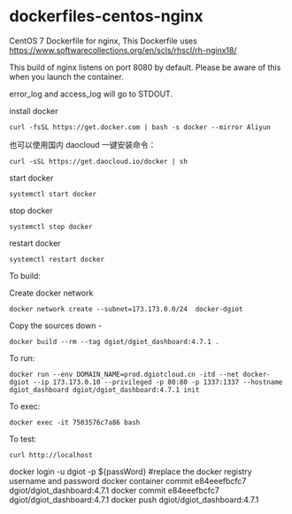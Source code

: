 dockerfiles-centos-nginx
========================

CentOS 7 Dockerfile for nginx, This Dockerfile uses https://www.softwarecollections.org/en/scls/rhscl/rh-nginx18/

This build of nginx listens on port 8080 by default. Please be aware of this
when you launch the container.

error_log and access_log will go to STDOUT.

install docker

    curl -fsSL https://get.docker.com | bash -s docker --mirror Aliyun

也可以使用国内 daocloud 一键安装命令：

    curl -sSL https://get.daocloud.io/docker | sh

start docker

    systemctl start docker

stop docker

    systemctl stop docker

restart  docker

    systemctl restart docker

To build:

Create docker network

    docker network create --subnet=173.173.0.0/24  docker-dgiot

Copy the sources down -

    docker build --rm --tag dgiot/dgiot_dashboard:4.7.1 .

To run:

    docker run --env DOMAIN_NAME=prod.dgiotcloud.cn -itd --net docker-dgiot --ip 173.173.0.10 --privileged -p 80:80 -p 1337:1337 --hostname dgiot_dashboard dgiot/dgiot_dashboard:4.7.1 init

To exec:

    docker exec -it 7503576c7a86 bash

To test:

    curl http://localhost

docker login -u dgiot -p ${passWord}  #replace the docker registry username and password
docker container commit e84eeefbcfc7 dgiot/dgiot_dashboard:4.7.1
docker commit e84eeefbcfc7 dgiot/dgiot_dashboard:4.7.1
docker push dgiot/dgiot_dashboard:4.7.1













